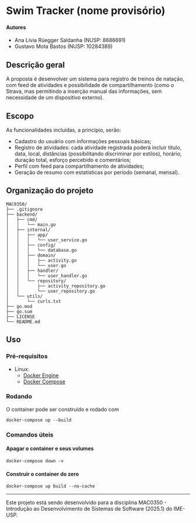 # Swim Tracker (nome provisório)

#### Autores
- Ana Lívia Rüegger Saldanha (NUSP: 8686691)
- Gustavo Mota Bastos (NUSP: 10284389)

## Descrição geral
A proposta é desenvolver um sistema para registro de treinos de natação, com feed de atividades e possibilidade de compartilhamento (como o Strava, mas permitindo a inserção manual das informações, sem necessidade de um dispositivo externo).

## Escopo
As funcionalidades incluídas, a princípio, serão:
- Cadastro do usuário com informações pessoais básicas;
- Registro de atividades: cada atividade registrada poderá incluir título, data, local, distâncias (possibilitando discriminar por estilos), horário, duração total, esforço percebido e comentários;
- Perfil com feed para compartilhamento de atividades;
- Geração de resumo com estatísticas por período (semanal, mensal).

## Organização do projeto
```
MAC0350/
├── .gitignore
├── backend/
│   ├── cmd/
│   │   └── main.go
│   ├── internal/
│   │   ├── app/
│   │   │   └── user_service.go
│   │   ├── config/
│   │   │   └── database.go
│   │   ├── domain/
│   │   │   ├── activity.go
│   │   │   └── user.go
│   │   ├── handler/
│   │   │   └── user_handler.go
│   │   └── repository/
│   │       ├── activity_repository.go
│   │       └── user_repository.go
│   └── utils/
│       └── curls.txt
├── go.mod
├── go.sum
├── LICENSE
└── README.md
```
  
## Uso
### Pré-requisitos
- Linux:
    - [Docker Engine](https://docs.docker.com/engine/install/)
    - [Docker Compose](https://docs.docker.com/compose/install/)

### Rodando
O container pode ser construído e rodado com
```
docker-compose up --build
```

### Comandos úteis
#### Apagar o container e seus volumes
```
docker-compose down -v
```
#### Construir o container do zero
```
docker-compose up build --no-cache
```

---
Este projeto está sendo desenvolvido para a disciplina MAC0350 - Introdução ao Desenvolvimento de Sistemas de Software (2025.1) do IME-USP.
